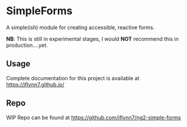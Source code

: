 # SimpleForms

A simple(ish) module for creating accessible, reactive forms.

**NB**: This is still in experimental stages, I would **NOT** recommend this in production....yet.

## Usage

Complete documentation for this project is available at https://jflynn7.github.io/

## Repo

WIP Repo can be found at https://github.com/jflynn7/ng2-simple-forms
